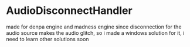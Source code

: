 # AudioDisconnectHandler
 made for denpa engine and madness engine since disconnection for the audio source makes the audio glitch, so i made a windows solution for it, i need to learn other solutions soon
